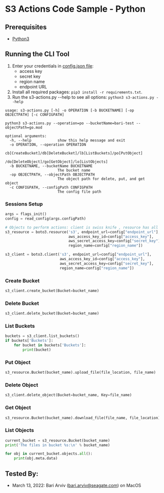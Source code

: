 # S3 Actions Code Sample - Python

## Prerequisites
* [Python3](https://www.python.org/downloads/)

## Running the CLI Tool
1. Enter your credentials in [config.json file](config.json):
   * access key
   * secret key
   * region name
   * endpoint URL
2. Install all required packages: `pip3 install -r requirements.txt`.
3. Run the s3-actions.py --help to see all options: `python3 s3-actions.py --help`
```
usage: s3-actions.py [-h] -o OPERATION [-b BUCKETNAME] [-op OBJECTPATH] [-c CONFIGPATH]

python3 s3-actions.py --operation=po --bucketName=bari-test --objectPath=go.mod

optional arguments:
  -h, --help            show this help message and exit
  -o OPERATION, --operation OPERATION
                        cb[CreateBucket]/db[DeleteBucket]/lb[ListBuckets]/po[PutObject]
                        /do[DeleteObject]/go[GetObject]/lo[ListObjects]
  -b BUCKETNAME, --bucketName BUCKETNAME
                        The bucket name
  -op OBJECTPATH, --objectPath OBJECTPATH
                        The object path for delete, put, and get object
  -c CONFIGPATH, --configPath CONFIGPATH
                        The config file path
```

### Sessions Setup
```python
args = flags_init()
config = read_config(args.configPath)

# Objects to perform actions: client is swiss knife , resource has all sort of data:
s3_resource = boto3.resource('s3', endpoint_url=config["endpoint_url"],
                             aws_access_key_id=config["access_key"],
                             aws_secret_access_key=config["secret_key"],
                             region_name=config["region_name"])

s3_client = boto3.client('s3', endpoint_url=config["endpoint_url"],
                         aws_access_key_id=config["access_key"],
                         aws_secret_access_key=config["secret_key"],
                         region_name=config["region_name"])
```

### Create Bucket
```python
s3_client.create_bucket(Bucket=bucket_name)
```

### Delete Bucket
```python
s3_client.delete_bucket(Bucket=bucket_name)
```

### List Buckets
```python
buckets = s3_client.list_buckets()
if buckets['Buckets']:
    for bucket in buckets['Buckets']:
        print(bucket)
```

### Put Object
```python
s3_resource.Bucket(bucket_name).upload_file(file_location, file_name)
```

### Delete Object
```python
s3_client.delete_object(Bucket=bucket_name, Key=file_name)
```

### Get Object
```python
s3_resource.Bucket(bucket_name).download_file(file_name, file_location) 
```

### List Objects
```python
current_bucket = s3_resource.Bucket(bucket_name)
print('The files in bucket %s:\n' % bucket_name)

for obj in current_bucket.objects.all():
    print(obj.meta.data) 
```

## Tested By:
* March 13, 2022: Bari Arviv (bari.arviv@seagate.com) on MacOS
